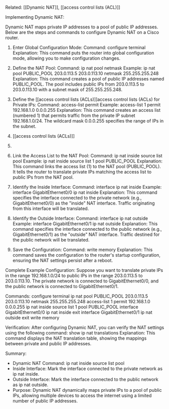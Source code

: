 Related: [[Dynamic NAT]], [[access control lists (ACL)]]

Implementing Dynamic NAT:

Dynamic NAT maps private IP addresses to a pool of public IP addresses. Below are the steps and commands to configure Dynamic NAT on a Cisco router.

1. Enter Global Configuration Mode:
   Command:
   configure terminal
   Explanation:
   This command puts the router into global configuration mode, allowing you to make configuration changes.

2. Define the NAT Pool:
   Command:
   ip nat pool <pool-name> <start-public-ip> <end-public-ip> netmask <subnet-mask>
   Example:
   ip nat pool PUBLIC_POOL 203.0.113.5 203.0.113.10 netmask 255.255.255.248
   Explanation:
   This command creates a pool of public IP addresses named PUBLIC_POOL. The pool includes public IPs from 203.0.113.5 to 203.0.113.10 with a subnet mask of 255.255.255.248.

3. Define the [[access control lists (ACLs)]]access control lists (ACLs) for Private IPs:
   Command:
   access-list <access-list-number> permit <private-ip-subnet> <wildcard-mask>
   Example:
   access-list 1 permit 192.168.1.0 0.0.0.255
   Explanation:
   This command creates an access list (numbered 1) that permits traffic from the private IP subnet 192.168.1.0/24. The wildcard mask 0.0.0.255 specifies the range of IPs in the subnet.
4. [[access control lists (ACLs)]]
5. 

6. Link the Access List to the NAT Pool:
   Command:
   ip nat inside source list <access-list-number> pool <pool-name>
   Example:
   ip nat inside source list 1 pool PUBLIC_POOL
   Explanation:
   This command links the access list (1) to the NAT pool (PUBLIC_POOL). It tells the router to translate private IPs matching the access list to public IPs from the NAT pool.

5. Identify the Inside Interface:
   Command:
   interface <interface-id>
   ip nat inside
   Example:
   interface GigabitEthernet0/0
   ip nat inside
   Explanation:
   This command specifies the interface connected to the private network (e.g., GigabitEthernet0/0) as the "inside" NAT interface. Traffic originating from this interface will be translated.

6. Identify the Outside Interface:
   Command:
   interface <interface-id>
   ip nat outside
   Example:
   interface GigabitEthernet0/1
   ip nat outside
   Explanation:
   This command specifies the interface connected to the public network (e.g., GigabitEthernet0/1) as the "outside" NAT interface. Traffic destined for the public network will be translated.

7. Save the Configuration:
   Command:
   write memory
   Explanation:
   This command saves the configuration to the router's startup configuration, ensuring the NAT settings persist after a reboot.

Complete Example Configuration:
Suppose you want to translate private IPs in the range 192.168.1.0/24 to public IPs in the range 203.0.113.5 to 203.0.113.10. The private network is connected to GigabitEthernet0/0, and the public network is connected to GigabitEthernet0/1.

Commands:
configure terminal
ip nat pool PUBLIC_POOL 203.0.113.5 203.0.113.10 netmask 255.255.255.248
access-list 1 permit 192.168.1.0 0.0.0.255
ip nat inside source list 1 pool PUBLIC_POOL
interface GigabitEthernet0/0
ip nat inside
exit
interface GigabitEthernet0/1
ip nat outside
exit
write memory

Verification:
After configuring Dynamic NAT, you can verify the NAT settings using the following command:
show ip nat translations
Explanation:
This command displays the NAT translation table, showing the mappings between private and public IP addresses.

Summary:
- Dynamic NAT Command: ip nat inside source list <access-list-number> pool <pool-name>
- Inside Interface: Mark the interface connected to the private network as ip nat inside.
- Outside Interface: Mark the interface connected to the public network as ip nat outside.
- Purpose: Dynamic NAT dynamically maps private IPs to a pool of public IPs, allowing multiple devices to access the internet using a limited number of public IP addresses.